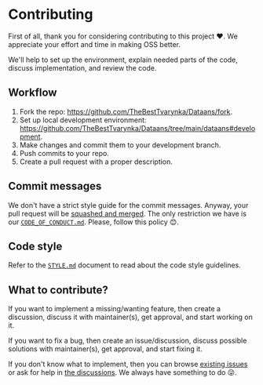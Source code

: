 
# Contributing

First of all, thank you for considering contributing to this project :heart:. We appreciate your effort and time in making OSS better.

We'll help to set up the environment, explain needed parts of the code, discuss implementation, and review the code.

## Workflow

1. Fork the repo: https://github.com/TheBestTvarynka/Dataans/fork.
2. Set up local development environment: https://github.com/TheBestTvarynka/Dataans/tree/main/dataans#development.
3. Make changes and commit them to your development branch.
4. Push commits to your repo.
5. Create a pull request with a proper description.

## Commit messages

We don't have a strict style guide for the commit messages. Anyway, your pull request will be [squashed and merged](https://docs.github.com/en/pull-requests/collaborating-with-pull-requests/incorporating-changes-from-a-pull-request/about-pull-request-merges#squash-and-merge-your-commits). The only restriction we have is our [`CODE_OF_CONDUCT.md`](https://github.com/TheBestTvarynka/Dataans/blob/main/CODE_OF_CONDUCT.md). Please, follow this policy :blush:.

## Code style

Refer to the [`STYLE.md`](/doc/STYLE.md) document to read about the code style guidelines.

## What to contribute?

If you want to implement a missing/wanting feature, then create a discussion, discuss it with maintainer(s), get approval, and start working on it.

If you want to fix a bug, then create an issue/discussion, discuss possible solutions with maintainer(s), get approval, and start fixing it.

If you don't know what to implement, then you can browse [existing issues](https://github.com/TheBestTvarynka/Dataans/issues?q=sort%3Aupdated-desc+is%3Aissue+is%3Aopen) or ask for help in [the discussions](https://github.com/TheBestTvarynka/Dataans/discussions). We always have something to do :stuck_out_tongue_winking_eye:.
